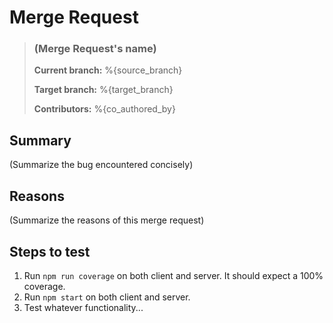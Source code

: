 # Merge Request
>### (Merge Request's name)
>**Current branch:** %{source_branch}
>
>**Target branch:** %{target_branch}
>
>**Contributors:** %{co_authored_by}


## Summary

(Summarize the bug encountered concisely)

## Reasons

(Summarize the reasons of this merge request)

## Steps to test

1. Run `npm run coverage` on both client and server. 
    It should expect a 100% coverage.
2. Run `npm start` on both client and server.
3. Test whatever functionality...

